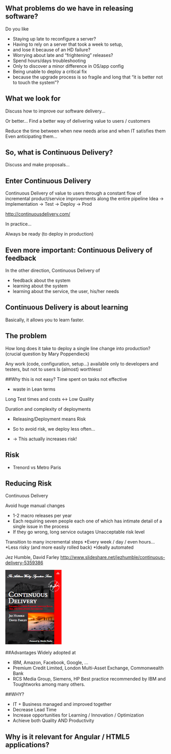 ## What problems do we have in releasing software? 
Do you like
* Staying up late to reconfigure a server?
* Having to rely on a server that took a week to setup, 
* and lose it because of an HD failure?
* Worrying about late and “frightening” releases?
* Spend hours/days troubleshooting
* Only to discover a minor difference in OS/app config
* Being unable to deploy a critical fix 
* because the upgrade process is so fragile and long that “it is better not to touch the system”? 

## What we look for
Discuss how to improve our software delivery...

Or better...
Find a better way of delivering value to users / customers

Reduce the time between when new needs arise and when IT satisfies them 
Even anticipating them...
 
## So, what is Continuous Delivery?
Discuss and make proposals...

## Enter Continuous Delivery
Continuous Delivery of value to users through 
a constant flow of incremental product/service 
improvements along the entire pipeline
              Idea → Implementation → Test → Deploy → Prod

http://continuousdelivery.com/

In practice...

Always be ready (to deploy in production)

## Even more important: Continuous Delivery of feedback 
In the other direction, Continuous Delivery of 
* feedback about the system
* learning about the system
* learning about the service, the user, his/her needs

## Continuous Delivery is about learning
Basically, it allows you to learn faster.

## The problem
How long does it take to deploy a single line change into production?
(crucial question by Mary Poppendieck)

 Any work (code, configuration, setup...) available only to developers and testers, but not to users
Is (almost) worthless!

##Why this is not easy?
Time spent on tasks not effective 
* waste in Lean terms

Long Test times and costs ↔ Low Quality

Duration and complexity of deployments
* Releasing/Deployment means Risk
* So to avoid risk, we deploy less often...

* → This actually increases risk!

## Risk
* Trenord vs Metro Paris

## Reducing Risk

Continuous Delivery

Avoid huge manual changes
* 1-2 macro releases per year
* Each requiring seven people each one of which has intimate detail of a single issue in the process
* If they go wrong, long service outages
Unacceptable risk level

Transition to many incremental steps
*Every week / day / even hours...
*Less risky (and more easily rolled back)
*Ideally automated

Jez Humble, David Farley
http://www.slideshare.net/jezhumble/continuous-delivery-5359386

![Book](CDbook.png)

##Advantages
Widely adopted at 
* IBM, Amazon, Facebook, Google, ...
* Premium Credit Limited, London Multi-Asset Exchange, Commonwealth Bank
* RCS Media Group, Siemens, HP
Best practice recommended by IBM and Toughtworks among many others. 

##WHY?
* IT + Business managed and improved together
* Decrease Lead Time
* Increase opportunities for Learning / Innovation / Optimization
* Achieve both Quality AND Productivity

## Why is it relevant for Angular / HTML5 applications?
